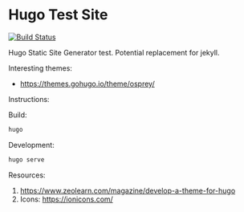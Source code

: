 # Hugo Test Site

[![Build Status](https://travis-ci.org/RyanFleck/hugo-test.svg?branch=master)](https://travis-ci.org/RyanFleck/hugo-test)

Hugo Static Site Generator test. Potential replacement for jekyll.

Interesting themes:
- <https://themes.gohugo.io/theme/osprey/>

Instructions:

Build:
```sh
hugo
```

Development:
```sh
hugo serve
```

Resources:
1. <https://www.zeolearn.com/magazine/develop-a-theme-for-hugo>
2. Icons: <https://ionicons.com/>